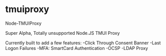 # tmuiproxy
Node-TMUIProxy

Super Alpha, Totally unsupported Node.JS TMUI Proxy

Currently built to add a few features:
-Click Through Consent Banner
-Last Logon Failures
-MFA: SmartCard Authentication
-OCSP 
-LDAP Proxy
